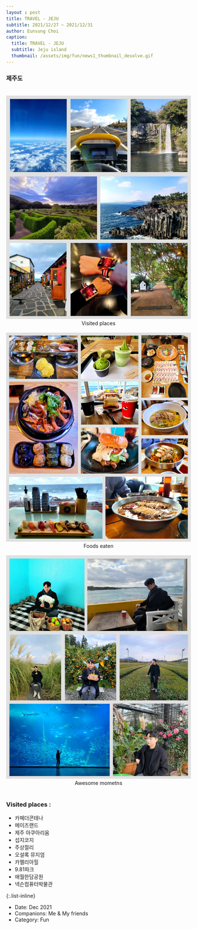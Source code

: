 ```yaml
--- 
layout : post
title: TRAVEL - JEJU
subtitle: 2021/12/27 ~ 2021/12/31
author: Eunsung Choi
caption:
  title: TRAVEL - JEJU
  subtitle: Jeju island
  thumbnail: /assets/img/fun/news1_thumbnail_desolve.gif
---
```


### **제주도** <br> <br>
<img data-action="zoom" class="img-fluid d-block mx-auto" src= "/assets/img/fun/news1_1.jpg" alt='absolute' >
<center> Visited places </center>
<br>



<img data-action="zoom" class="img-fluid d-block mx-auto" src="/assets/img/fun/news1_2.jpg" alt='absolute'>
<center> Foods eaten </center>
<br>


<img data-action="zoom" class="img-fluid d-block mx-auto" src="/assets/img/fun/news1_3.jpg" alt='absolute'>
<center> Awesome mometns </center>
<br>


### **Visited places** : 
- 카페더콘테나 
- 메이즈랜드 
- 제주 아쿠아리움 
- 섭지코지 
- 주상절리 
- 오설록 뮤지엄 
- 카멜리아힐 
- 9.81파크 
- 애월한담공원 
- 넥슨컴퓨터박물관 


{:.list-inline}
- Date: Dec 2021
- Companions: Me & My friends
- Category: Fun
